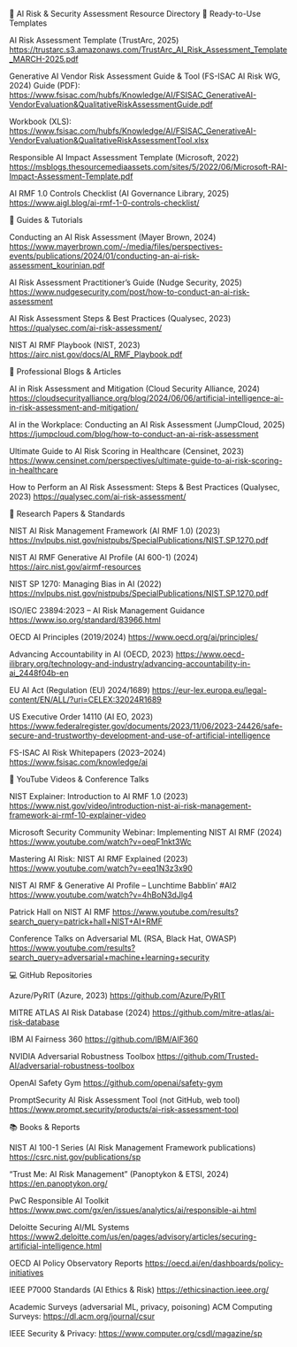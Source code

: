 
📂 AI Risk & Security Assessment Resource Directory
📝 Ready-to-Use Templates

AI Risk Assessment Template (TrustArc, 2025)
https://trustarc.s3.amazonaws.com/TrustArc_AI_Risk_Assessment_Template_MARCH-2025.pdf

Generative AI Vendor Risk Assessment Guide & Tool (FS-ISAC AI Risk WG, 2024)
Guide (PDF): https://www.fsisac.com/hubfs/Knowledge/AI/FSISAC_GenerativeAI-VendorEvaluation&QualitativeRiskAssessmentGuide.pdf

Workbook (XLS): https://www.fsisac.com/hubfs/Knowledge/AI/FSISAC_GenerativeAI-VendorEvaluation&QualitativeRiskAssessmentTool.xlsx

Responsible AI Impact Assessment Template (Microsoft, 2022)
https://msblogs.thesourcemediaassets.com/sites/5/2022/06/Microsoft-RAI-Impact-Assessment-Template.pdf

AI RMF 1.0 Controls Checklist (AI Governance Library, 2025)
https://www.aigl.blog/ai-rmf-1-0-controls-checklist/



📘 Guides & Tutorials

Conducting an AI Risk Assessment (Mayer Brown, 2024)
https://www.mayerbrown.com/-/media/files/perspectives-events/publications/2024/01/conducting-an-ai-risk-assessment_kourinian.pdf

AI Risk Assessment Practitioner’s Guide (Nudge Security, 2025)
https://www.nudgesecurity.com/post/how-to-conduct-an-ai-risk-assessment

AI Risk Assessment Steps & Best Practices (Qualysec, 2023)
https://qualysec.com/ai-risk-assessment/

NIST AI RMF Playbook (NIST, 2023)
https://airc.nist.gov/docs/AI_RMF_Playbook.pdf



📰 Professional Blogs & Articles

AI in Risk Assessment and Mitigation (Cloud Security Alliance, 2024)
https://cloudsecurityalliance.org/blog/2024/06/06/artificial-intelligence-ai-in-risk-assessment-and-mitigation/

AI in the Workplace: Conducting an AI Risk Assessment (JumpCloud, 2025)
https://jumpcloud.com/blog/how-to-conduct-an-ai-risk-assessment

Ultimate Guide to AI Risk Scoring in Healthcare (Censinet, 2023)
https://www.censinet.com/perspectives/ultimate-guide-to-ai-risk-scoring-in-healthcare

How to Perform an AI Risk Assessment: Steps & Best Practices (Qualysec, 2023)
https://qualysec.com/ai-risk-assessment/



📑 Research Papers & Standards

NIST AI Risk Management Framework (AI RMF 1.0) (2023)
https://nvlpubs.nist.gov/nistpubs/SpecialPublications/NIST.SP.1270.pdf

NIST AI RMF Generative AI Profile (AI 600-1) (2024)
https://airc.nist.gov/airmf-resources

NIST SP 1270: Managing Bias in AI (2022)
https://nvlpubs.nist.gov/nistpubs/SpecialPublications/NIST.SP.1270.pdf

ISO/IEC 23894:2023 – AI Risk Management Guidance
https://www.iso.org/standard/83966.html

OECD AI Principles (2019/2024)
https://www.oecd.org/ai/principles/

Advancing Accountability in AI (OECD, 2023)
https://www.oecd-ilibrary.org/technology-and-industry/advancing-accountability-in-ai_2448f04b-en

EU AI Act (Regulation (EU) 2024/1689)
https://eur-lex.europa.eu/legal-content/EN/ALL/?uri=CELEX:32024R1689

US Executive Order 14110 (AI EO, 2023)
https://www.federalregister.gov/documents/2023/11/06/2023-24426/safe-secure-and-trustworthy-development-and-use-of-artificial-intelligence

FS-ISAC AI Risk Whitepapers (2023–2024)
https://www.fsisac.com/knowledge/ai



🎥 YouTube Videos & Conference Talks

NIST Explainer: Introduction to AI RMF 1.0 (2023)
https://www.nist.gov/video/introduction-nist-ai-risk-management-framework-ai-rmf-10-explainer-video

Microsoft Security Community Webinar: Implementing NIST AI RMF (2024)
https://www.youtube.com/watch?v=oeqF1nkt3Wc

Mastering AI Risk: NIST AI RMF Explained (2023)
https://www.youtube.com/watch?v=eeq1N3z3x90

NIST AI RMF & Generative AI Profile – Lunchtime Babblin’ #AI2
https://www.youtube.com/watch?v=4hBoN3dJlg4

Patrick Hall on NIST AI RMF
https://www.youtube.com/results?search_query=patrick+hall+NIST+AI+RMF

Conference Talks on Adversarial ML (RSA, Black Hat, OWASP)
https://www.youtube.com/results?search_query=adversarial+machine+learning+security



💻 GitHub Repositories

Azure/PyRIT (Azure, 2023)
https://github.com/Azure/PyRIT

MITRE ATLAS AI Risk Database (2024)
https://github.com/mitre-atlas/ai-risk-database

IBM AI Fairness 360
https://github.com/IBM/AIF360

NVIDIA Adversarial Robustness Toolbox
https://github.com/Trusted-AI/adversarial-robustness-toolbox

OpenAI Safety Gym
https://github.com/openai/safety-gym

PromptSecurity AI Risk Assessment Tool (not GitHub, web tool)
https://www.prompt.security/products/ai-risk-assessment-tool



📚 Books & Reports

NIST AI 100-1 Series (AI Risk Management Framework publications)
https://csrc.nist.gov/publications/sp

“Trust Me: AI Risk Management” (Panoptykon & ETSI, 2024)
https://en.panoptykon.org/

PwC Responsible AI Toolkit
https://www.pwc.com/gx/en/issues/analytics/ai/responsible-ai.html

Deloitte Securing AI/ML Systems
https://www2.deloitte.com/us/en/pages/advisory/articles/securing-artificial-intelligence.html

OECD AI Policy Observatory Reports
https://oecd.ai/en/dashboards/policy-initiatives

IEEE P7000 Standards (AI Ethics & Risk)
https://ethicsinaction.ieee.org/

Academic Surveys (adversarial ML, privacy, poisoning)
ACM Computing Surveys: https://dl.acm.org/journal/csur

IEEE Security & Privacy: https://www.computer.org/csdl/magazine/sp
